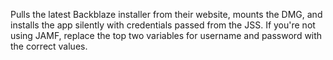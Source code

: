Pulls the latest Backblaze installer from their website, mounts the DMG, and installs the app silently with credentials passed from the JSS. If you're not using JAMF, replace the top two variables for username and password with the correct values.